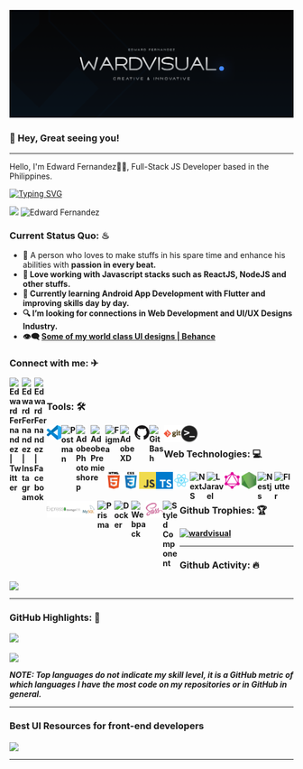 <!--
  @Author: Edward Fernandez (https://github.com/wardvisual)
 -->

[<img src="./assets/wardvisual_banner.jpg">](https://www.behance.net/wardvisual)

### 👋 Hey, Great seeing you!

<hr />
Hello, I'm Edward Fernandez🙋‍♂️, Full-Stack JS Developer based in the Philippines.

[![Typing SVG](https://readme-typing-svg.herokuapp.com?color=%234187FF&size=22&lines=I'm+Edward+Fernandez;Javascript+Enthusiast;UI%2FUX+Design+Engineer)](https://git.io/typing-svg)

[![](https://img.shields.io/badge/Gmail-wardvisual@gmail.com-red)](mailto:wardvisual@gmail.com) <img src="https://komarev.com/ghpvc/?username=your-github-wardvisual&style=flat-square" alt="Edward Fernandez" />
<br />

### Current Status Quo: ♨

- 🚀 A person who loves to make stuffs in his spare time and enhance his abilities with <strong>passion<strong> in every beat.
- 💼 Love working with Javascript stacks such as <strong>ReactJS, NodeJS and other stuffs</strong>.
- 📱 Currently learning Android App Development with <strong>Flutter<strong> and improving skills day by day.
- 🔍 I’m looking for connections in <strong>Web Development and UI/UX Designs</strong> Industry.
- 👁‍🗨 [Some of my world class UI designs | Behance][website]

### Connect with me: ✈

[<img align="left" alt="Edward Fernandez | Twitter" width="22px" src="https://cdn.jsdelivr.net/npm/simple-icons@v3/icons/twitter.svg" />][twitter]
[<img align="left" alt="Edward Fernandez | Instagram" width="22px" src="https://cdn.jsdelivr.net/npm/simple-icons@v3/icons/instagram.svg" />][instagram]
[<img align="left" alt="Edward Fernandez | Facebook" width="22px" src="https://cdn.jsdelivr.net/npm/simple-icons@v3/icons/facebook.svg" />][facebook]

<br />

### Tools: 🛠

<img align="left" alt="Visual Studio Code" width="26px" src="https://raw.githubusercontent.com/github/explore/80688e429a7d4ef2fca1e82350fe8e3517d3494d/topics/visual-studio-code/visual-studio-code.png" />
<img align="left" alt="Postman" width="26px" src="https://seeklogo.com/images/P/postman-logo-F43375A2EB-seeklogo.com.png" />
<img align="left" alt="Adobe Photoshop" width="26px" src="https://www.photoshop.com/en/images/apps/photoshop.png" />
<img align="left" alt="Adobe Premiere" width="26px" src="https://upload.wikimedia.org/wikipedia/commons/thumb/4/40/Adobe_Premiere_Pro_CC_icon.svg/512px-Adobe_Premiere_Pro_CC_icon.svg.png" />
<img align="left" alt="Figma" width="26px" src="https://cdn.sanity.io/images/599r6htc/production/46a76c802176eb17b04e12108de7e7e0f3736dc6-1024x1024.png?w=670&h=670&q=75&fit=max&auto=format" />
<img align="left" alt="Adobe XD" width="26px" src="https://upload.wikimedia.org/wikipedia/commons/thumb/c/c2/Adobe_XD_CC_icon.svg/1200px-Adobe_XD_CC_icon.svg.png" />
<img align="left" alt="Github" width="26px" src="https://raw.githubusercontent.com/github/explore/78df643247d429f6cc873026c0622819ad797942/topics/github/github.png" />
<img align="left" alt="Git Bash" width="26px" src="https://miro.medium.com/max/325/0*tTvqxZBtyiDw3vVw.png" />
<img align="left" alt="Git" width="30px" src="https://raw.githubusercontent.com/github/explore/80688e429a7d4ef2fca1e82350fe8e3517d3494d/topics/git/git.png" />
<img align="left" alt="Terminal" width="30px" src="https://raw.githubusercontent.com/github/explore/80688e429a7d4ef2fca1e82350fe8e3517d3494d/topics/terminal/terminal.png" />

<br />

### Web Technologies: 💻

<img align="left" alt="HTML5" width="30px" src="https://raw.githubusercontent.com/github/explore/80688e429a7d4ef2fca1e82350fe8e3517d3494d/topics/html/html.png" />
<img align="left" alt="CSS3" width="30px" src="https://raw.githubusercontent.com/github/explore/80688e429a7d4ef2fca1e82350fe8e3517d3494d/topics/css/css.png" />
<img align="left" alt="Vanilla JavaScript" width="30px" src="https://raw.githubusercontent.com/github/explore/80688e429a7d4ef2fca1e82350fe8e3517d3494d/topics/javascript/javascript.png" />
<img align="left" alt="TypeScript" width="30px" src="https://raw.githubusercontent.com/github/explore/80688e429a7d4ef2fca1e82350fe8e3517d3494d/topics/typescript/typescript.png" />
<img align="left" alt="ReactJS" width="30px" src="https://raw.githubusercontent.com/github/explore/80688e429a7d4ef2fca1e82350fe8e3517d3494d/topics/react/react.png" />
<img align="left" alt="NextJS" width="30px" src="https://jacklyons.me/images/next-js-logo.jpg" />
<img align="left" alt="Laravel" width="30px" src="https://laravelnews.imgix.net/images/laravel-featured.png?ixlib=php-3.3.1" />
<img align="left" alt="GraphQL" width="30px" src="https://raw.githubusercontent.com/github/explore/5c058a388828bb5fde0bcafd4bc867b5bb3f26f3/topics/graphql/graphql.png" />
<img align="left" alt="NodeJs" width="30px" src="https://raw.githubusercontent.com/github/explore/80688e429a7d4ef2fca1e82350fe8e3517d3494d/topics/nodejs/nodejs.png" />
<img align="left" alt="Nestjs" width="30px" src="https://www.kindpng.com/picc/m/221-2214777_nestjs-logo-hd-png-download.png" />
<img align="left" alt="Flutter" width="30px" src="https://static.wikia.nocookie.net/logo-timeline/images/c/cf/4B4A9751-D2BF-4A93-BDCC-CDCA5326B65F.png/revision/latest?cb=20210426191500" />
<img align="left" alt="ExpressJS" width="30px" src="https://raw.githubusercontent.com/github/explore/80688e429a7d4ef2fca1e82350fe8e3517d3494d/topics/express/express.png" />
<img align="left" alt="MongoDB" width="30px" src="https://raw.githubusercontent.com/github/explore/80688e429a7d4ef2fca1e82350fe8e3517d3494d/topics/mongodb/mongodb.png" />
<img align="left" alt="MySQL" width="30px" src="https://raw.githubusercontent.com/github/explore/80688e429a7d4ef2fca1e82350fe8e3517d3494d/topics/mysql/mysql.png" />
<img align="left" alt="Prisma" width="30px" src="https://logowik.com/content/uploads/images/prisma2244.jpg" />
<img align="left" alt="Docker" width="30px" src="https://1000logos.net/wp-content/uploads/2021/11/Docker-Logo.png" />
<img align="left" alt="Webpack" width="26px" src="https://seeklogo.com/images/W/webpack-logo-9E66EE203A-seeklogo.com.png" />
<img align="left" alt="SASS" width="30px" src="https://raw.githubusercontent.com/github/explore/80688e429a7d4ef2fca1e82350fe8e3517d3494d/topics/sass/sass.png" />
<img align="left" alt="Styled Component" width="30px" src="https://styled-components.com/atom.png" />

<!--
<img align="left" alt="Inertia" width="26px" src="https://avatars0.githubusercontent.com/u/47703742?s=280&v=4" />
<img align="left" alt="node.js" width="26px" src="https://raw.githubusercontent.com/github/explore/80688e429a7d4ef2fca1e82350fe8e3517d3494d/topics/nodejs/nodejs.png" />
<img align="left" alt="SQL" width="26px" src="https://raw.githubusercontent.com/github/explore/80688e429a7d4ef2fca1e82350fe8e3517d3494d/topics/sql/sql.png" />
-->

<!-- <img align="left" alt="React" width="26px" src="https://raw.githubusercontent.com/github/explore/80688e429a7d4ef2fca1e82350fe8e3517d3494d/topics/react/react.png" /> -->
<!-- <img align="left" alt="GraphQL" width="26px" src="https://raw.githubusercontent.com/github/explore/80688e429a7d4ef2fca1e82350fe8e3517d3494d/topics/graphql/graphql.png" />-->
<!-- <img align="left" alt="Deno" width="26px" src="https://raw.githubusercontent.com/github/explore/361e2821e2dea67711cde99c9c40ed357061cf27/topics/deno/deno.png" />webdevplaylist -->
<!-- <img align="left" alt="MongoDB" width="26px" src="https://raw.githubusercontent.com/github/explore/80688e429a7d4ef2fca1e82350fe8e3517d3494d/topics/mongodb/mongodb.png" />-->

<br />
<br />

### Github Trophies: 🏆

<p> 
  <a href="https://github.com/ryo-ma/github-profile-trophy">
    <img src="https://github-profile-trophy.vercel.app/?username=wardvisual&theme=algolia" alt="wardvisual" />
  </a> 
</p>

---

<!-- STAT THEMES (buefy, algolia, nightowl, dracula, vue, dark, onedark, prussian, radical, tokyonight) -->

### Github Activity: 🔥

<img align="center" src="https://activity-graph.herokuapp.com/graph?username=wardvisual&theme=algolia&color=B994E6&bg_color=algolia" />

---

### GitHub Highlights: :blossom:

<a href="https://www.linkedin.com/in/wardvisual/">
   <img align="center" src="https://github-readme-streak-stats.herokuapp.com/?user=wardvisual&theme=algolia&date_format=M%20j%5B%2C%20Y%5D" />
</a><br><br>
<a href="https://www.linkedin.com/in/wardvisual/">
  <img align="center" src="https://github-readme-stats.vercel.app/api/top-langs/?username=wardvisual&langs_count=8&layout=compact&theme=algolia&hide=html,Tcl" />
</a>

<br />

_NOTE: Top languages do not indicate my skill level, it is a GitHub metric of which languages I have the most code on my repositories or in GitHub in general._

---

### Best UI Resources for front-end developers

<a href="https://github.com/bradtraversy/design-resources-for-developers#html--css-templates">
  <img align="center" src="https://www.teachsecondary.com/images/uploads/6-digital-resources.jpg" height="200" />
</a>

---

[website]: https://www.behance.net/wardvisual
[twitter]: https://twitter.com/wardvisual
[instagram]: https://www.instagram.com/wardvisual/
[facebook]: https://www.facebook.com/wardvisual
